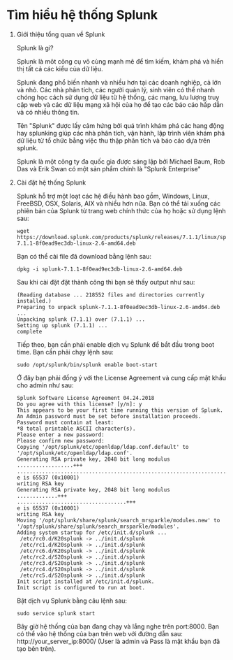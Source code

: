 # Tìm hiểu hệ thống Splunk 
1. Giới thiệu tổng quan về Splunk

   Splunk là gì?

      Splunk là môt công cụ vô cùng mạnh mẽ để tìm kiếm, khám phá và hiển thị tất cả các kiểu của dữ liệu.

      Splunk đang phổ biến nhanh và nhiều hơn tại các doanh nghiệp, cả lớn và nhỏ. Các nhà phân tích, các người quản lý, sinh viên có thể nhanh chóng học cách sử dụng dữ liệu từ hệ thống, các mạng, lưu lượng truy cập web và các dữ liệu mạng xã hội của họ để tạo các báo cáo hấp dẫn và có nhiều thông tin.

      Tên "Splunk" được lấy cảm hứng bởi quá trình khám phá các hang động hay splunking giúp các nhà phân tích, vận hành, lập trình viên khám phá dữ liệu từ tổ chức bằng việc thu thập phân tích và báo cáo dựa trên splunk.

      Splunk là một công ty đa quốc gia được sáng lập bởi Michael Baum, Rob Das và Erik Swan có một sản phẩm chính là "Splunk Enterprise"


2. Cài đặt hệ thống Splunk
 
   Splunk hỗ trợ một loạt các hệ điều hành bao gồm, Windows, Linux, FreeBSD, OSX, Solaris, AIX và nhiều hơn nữa. Bạn có thể tải xuống các phiên bản của Splunk từ trang web chính thức của họ hoặc sử dụng lệnh sau:

       wget https://download.splunk.com/products/splunk/releases/7.1.1/linux/splunk-7.1.1-8f0ead9ec3db-linux-2.6-amd64.deb

   Bạn có thể cài file đã download bằng lệnh sau:

       dpkg -i splunk-7.1.1-8f0ead9ec3db-linux-2.6-amd64.deb

   Sau khi cài đặt đặt thành công thì bạn sẽ thấy output như sau:

       (Reading database ... 218552 files and directories currently installed.)
       Preparing to unpack splunk-7.1.1-8f0ead9ec3db-linux-2.6-amd64.deb ...
       Unpacking splunk (7.1.1) over (7.1.1) ...
       Setting up splunk (7.1.1) ...
       complete

   Tiếp theo, bạn cần phải enable dịch vụ Splunk để bắt đầu trong boot time. Bạn cần phải chạy lệnh sau:

       sudo /opt/splunk/bin/splunk enable boot-start

   Ở đây bạn phải đồng ý với the License Agreement và cung cấp mật khẩu cho admin như sau:

       Splunk Software License Agreement 04.24.2018
       Do you agree with this license? [y/n]: y
       This appears to be your first time running this version of Splunk.
       An Admin password must be set before installation proceeds.
       Password must contain at least:
       *8 total printable ASCII character(s).
       Please enter a new password: 
       Please confirm new password: 
       Copying '/opt/splunk/etc/openldap/ldap.conf.default' to '/opt/splunk/etc/openldap/ldap.conf'.
       Generating RSA private key, 2048 bit long modulus
       ..................+++
       ..............................................................................+++
       e is 65537 (0x10001)
       writing RSA key
       Generating RSA private key, 2048 bit long modulus
       .............+++
       ...................................+++
       e is 65537 (0x10001)
       writing RSA key
       Moving '/opt/splunk/share/splunk/search_mrsparkle/modules.new' to '/opt/splunk/share/splunk/search_mrsparkle/modules'.
       Adding system startup for /etc/init.d/splunk ...
        /etc/rc0.d/K20splunk -> ../init.d/splunk
        /etc/rc1.d/K20splunk -> ../init.d/splunk
        /etc/rc6.d/K20splunk -> ../init.d/splunk
        /etc/rc2.d/S20splunk -> ../init.d/splunk
        /etc/rc3.d/S20splunk -> ../init.d/splunk
        /etc/rc4.d/S20splunk -> ../init.d/splunk
        /etc/rc5.d/S20splunk -> ../init.d/splunk
       Init script installed at /etc/init.d/splunk.
       Init script is configured to run at boot.

   Bật dịch vụ Splunk bằng câu lệnh sau:

       sudo service splunk start

   Bây giờ hệ thống của bạn đang chạy và lắng nghe trên port:8000. Bạn có thể vào hệ thống của bạn trên web với đường dẫn sau: http://your_server_ip:8000/ (User là admin và Pass là mật khẩu bạn đã tạo bên trên).
   









   




   



